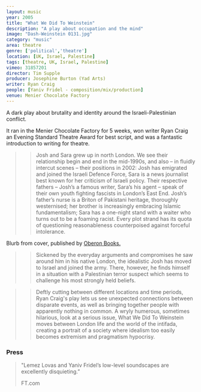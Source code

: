 ```yaml
---
layout: music
year: 2005
title: "What We Did To Weinstein"
description: "A play about occupation and the mind"
image: "Dash-Weinstein 0131.jpg"
category: "music"
area: theatre
genre: ['political','theatre']
location: [UK, Israel, Palestine]
tags: [theatre, UK, Israel, Palestine]
vimeo: 31857201
director: Tim Supple
producer: Josephine Burton (Yad Arts)
writer: Ryan Craig
people: [Yaniv Fridel - composition/mix/production]
venue: Menier Chocolate Factory
---
```


A dark play about brutality and identity around the Israeli-Palestinian conflict.

It ran in the Menier Chocolate Factory for 5 weeks, won writer Ryan Craig an Evening Standard Theatre Award for best script, and was a fantastic introduction to writing for theatre.

>> Josh and Sara grew up in north London. We see their relationship begin and end in the mid-1990s, and also – in fluidly intercut scenes – their positions in 2002: Josh has emigrated and joined the Israeli Defence Force, Sara is a news journalist best known for her criticism of Israeli policy. Their respective fathers – Josh’s a famous writer, Sara’s his agent – speak of their own youth fighting fascists in London’s East End. Josh’s father’s nurse is a Briton of Pakistani heritage, thoroughly westernised; her brother is increasingly embracing Islamic fundamentalism; Sara has a one-night stand with a waiter who turns out to be a foaming racist. Every plot strand has its quota of questioning reasonableness counterpoised against forceful intolerance.


Blurb from cover, published by <a href="http://oberonbooks.com/what-we-did-to-weinstein">Oberon Books.</a>

>> Sickened by the everyday arguments and compromises he saw around him in his native London, the idealistic Josh has moved to Israel and joined the army. There, however, he finds himself in a situation with a Palestinian terror suspect which seems to challenge his most strongly held beliefs.

>> Deftly cutting between different locations and time periods, Ryan Craig's play lets us see unexpected connections between disparate events, as well as bringing together people with apparently nothing in common. A wryly humerous, sometimes hilarious, look at a serious issue, What We Did To Weinstein moves between London life and the world of the intifada, creating a portrait of a society where idealism too easily becomes extremism and pragmatism hypocrisy.


<h3>Press</h3>

<blockquote>
	<p>"Lemez Lovas and Yaniv Fridel’s low-level soundscapes are excellently disquieting.”</p> 

<footer>FT.com</footer>
</blockquote>
